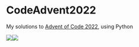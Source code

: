 # CodeAdvent2022

My solutions to [Advent of Code 2022](https://adventofcode.com/2022), using Python

![](https://img.shields.io/badge/day%20📅-15-blue)![](https://img.shields.io/badge/stars%20⭐-28-yellow)